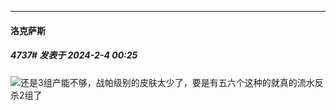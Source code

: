 
*****

####  洛克萨斯  
##### 4737#       发表于 2024-2-4 00:25

<img src="https://static.saraba1st.com/image/smiley/face2017/053.png" referrerpolicy="no-referrer">还是3组产能不够，战帕级别的皮肤太少了，要是有五六个这种的就真的流水反杀2组了

